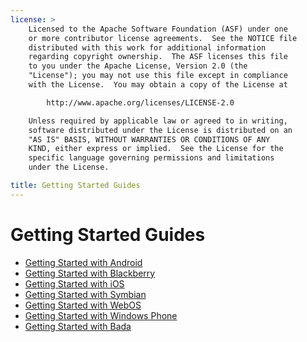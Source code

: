 ```yaml
---
license: >
    Licensed to the Apache Software Foundation (ASF) under one
    or more contributor license agreements.  See the NOTICE file
    distributed with this work for additional information
    regarding copyright ownership.  The ASF licenses this file
    to you under the Apache License, Version 2.0 (the
    "License"); you may not use this file except in compliance
    with the License.  You may obtain a copy of the License at

        http://www.apache.org/licenses/LICENSE-2.0

    Unless required by applicable law or agreed to in writing,
    software distributed under the License is distributed on an
    "AS IS" BASIS, WITHOUT WARRANTIES OR CONDITIONS OF ANY
    KIND, either express or implied.  See the License for the
    specific language governing permissions and limitations
    under the License.

title: Getting Started Guides
---
```


Getting Started Guides
======================

- [Getting Started with Android](android/index.html)
- [Getting Started with Blackberry](blackberry/index.html)
- [Getting Started with iOS](ios/index.html)
- [Getting Started with Symbian](symbian/index.html)
- [Getting Started with WebOS](webos/index.html)
- [Getting Started with Windows Phone](windows-phone/index.html)
- [Getting Started with Bada](bada/index.html)
